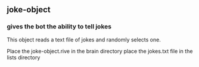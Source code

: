 ## joke-object

### gives the bot the ability to tell jokes

This object reads a text file of jokes and randomly selects one.

Place the joke-object.rive in the brain directory
place the jokes.txt file in the lists directory
